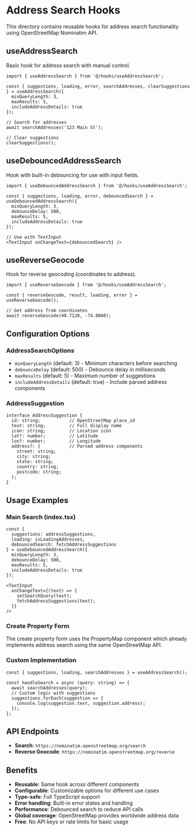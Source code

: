 # Address Search Hooks

This directory contains reusable hooks for address search functionality using OpenStreetMap Nominatim API.

## useAddressSearch

Basic hook for address search with manual control.

```tsx
import { useAddressSearch } from '@/hooks/useAddressSearch';

const { suggestions, loading, error, searchAddresses, clearSuggestions } = useAddressSearch({
  minQueryLength: 3,
  maxResults: 5,
  includeAddressDetails: true
});

// Search for addresses
await searchAddresses('123 Main St');

// Clear suggestions
clearSuggestions();
```

## useDebouncedAddressSearch

Hook with built-in debouncing for use with input fields.

```tsx
import { useDebouncedAddressSearch } from '@/hooks/useAddressSearch';

const { suggestions, loading, error, debouncedSearch } = useDebouncedAddressSearch({
  minQueryLength: 3,
  debounceDelay: 500,
  maxResults: 5,
  includeAddressDetails: true
});

// Use with TextInput
<TextInput onChangeText={debouncedSearch} />
```

## useReverseGeocode

Hook for reverse geocoding (coordinates to address).

```tsx
import { useReverseGeocode } from '@/hooks/useAddressSearch';

const { reverseGeocode, result, loading, error } = useReverseGeocode();

// Get address from coordinates
await reverseGeocode(40.7128, -74.0060);
```

## Configuration Options

### AddressSearchOptions

- `minQueryLength` (default: 3) - Minimum characters before searching
- `debounceDelay` (default: 500) - Debounce delay in milliseconds
- `maxResults` (default: 5) - Maximum number of suggestions
- `includeAddressDetails` (default: true) - Include parsed address components

### AddressSuggestion

```tsx
interface AddressSuggestion {
  id: string;           // OpenStreetMap place_id
  text: string;         // Full display name
  icon: string;         // Location icon
  lat?: number;         // Latitude
  lon?: number;         // Longitude
  address?: {           // Parsed address components
    street: string;
    city: string;
    state: string;
    country: string;
    postcode: string;
  };
}
```

## Usage Examples

### Main Search (index.tsx)

```tsx
const {
  suggestions: addressSuggestions,
  loading: isLoadingAddresses,
  debouncedSearch: fetchAddressSuggestions
} = useDebouncedAddressSearch({
  minQueryLength: 3,
  debounceDelay: 500,
  maxResults: 5,
  includeAddressDetails: true
});

<TextInput
  onChangeText={(text) => {
    setSearchQuery(text);
    fetchAddressSuggestions(text);
  }}
/>
```

### Create Property Form

The create property form uses the PropertyMap component which already implements address search using the same OpenStreetMap API.

### Custom Implementation

```tsx
const { suggestions, loading, searchAddresses } = useAddressSearch();

const handleSearch = async (query: string) => {
  await searchAddresses(query);
  // Custom logic with suggestions
  suggestions.forEach(suggestion => {
    console.log(suggestion.text, suggestion.address);
  });
};
```

## API Endpoints

- **Search**: `https://nominatim.openstreetmap.org/search`
- **Reverse Geocode**: `https://nominatim.openstreetmap.org/reverse`

## Benefits

- **Reusable**: Same hook across different components
- **Configurable**: Customizable options for different use cases
- **Type-safe**: Full TypeScript support
- **Error handling**: Built-in error states and handling
- **Performance**: Debounced search to reduce API calls
- **Global coverage**: OpenStreetMap provides worldwide address data
- **Free**: No API keys or rate limits for basic usage 